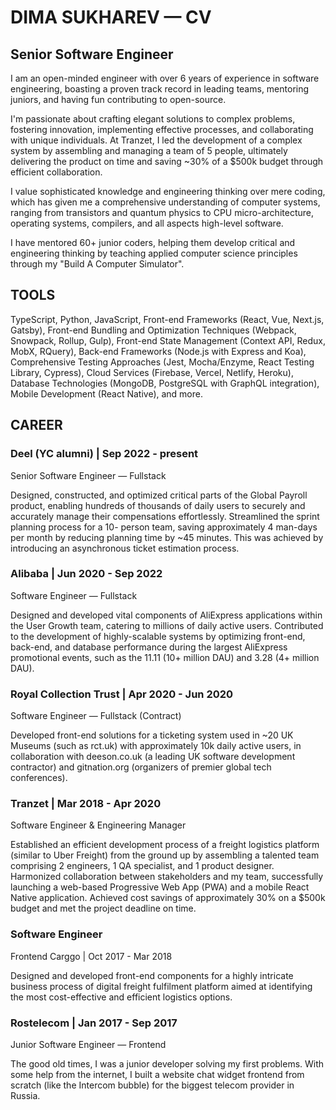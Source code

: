 # DIMA SUKHAREV — CV

## Senior Software Engineer

I am an open-minded engineer with over 6 years of experience in software engineering, boasting a proven track record in leading teams, mentoring juniors, and having fun contributing to open-source.

I'm passionate about crafting elegant solutions to complex problems, fostering innovation, implementing effective processes, and collaborating with unique individuals.
At Tranzet, I led the development of a complex system by assembling and managing a team of 5 people, ultimately delivering the product on time and saving ~30% of a $500k budget through efficient collaboration.

I value sophisticated knowledge and engineering thinking over mere coding, which has given me a comprehensive understanding of computer systems, ranging from transistors and quantum physics to CPU micro-architecture, operating systems, compilers, and all aspects high-level software.

I have mentored 60+ junior coders, helping them develop critical and engineering thinking by teaching applied computer science principles through my "Build A Computer Simulator".

## TOOLS
TypeScript, Python, JavaScript, Front-end Frameworks (React, Vue, Next.js, Gatsby), Front-end Bundling and Optimization Techniques (Webpack, Snowpack, Rollup, Gulp), Front-end State Management (Context API, Redux, MobX, RQuery), Back-end Frameworks (Node.js with Express and Koa), Comprehensive Testing Approaches (Jest, Mocha/Enzyme, React Testing Library, Cypress), Cloud Services (Firebase, Vercel, Netlify, Heroku), Database Technologies (MongoDB, PostgreSQL with GraphQL integration), Mobile Development (React Native), and more.

## CAREER

### Deel (YC alumni) | Sep 2022 - present
Senior Software Engineer — Fullstack

Designed, constructed, and optimized critical parts of the Global Payroll product, enabling hundreds of thousands of daily users to securely and accurately manage their compensations effortlessly. Streamlined the sprint planning process for a 10- person team, saving approximately 4 man-days per month by reducing planning time by ~45 minutes. This was achieved by introducing an asynchronous ticket estimation process.

### Alibaba | Jun 2020 - Sep 2022
Software Engineer — Fullstack

Designed and developed vital components of AliExpress applications within the User Growth team, catering to millions of daily active users. Contributed to the development of highly-scalable systems by optimizing front-end, back-end, and database performance during the largest AliExpress promotional events, such as the 11.11 (10+ million DAU) and 3.28 (4+ million DAU).

### Royal Collection Trust | Apr 2020 - Jun 2020
Software Engineer — Fullstack (Contract)

Developed front-end solutions for a ticketing system used in ~20 UK Museums (such as rct.uk) with approximately 10k daily active users, in collaboration with deeson.co.uk (a leading UK software development contractor) and gitnation.org (organizers of premier global tech conferences).

### Tranzet | Mar 2018 - Apr 2020
Software Engineer & Engineering Manager

Established an efficient development process of a freight logistics platform (similar to Uber Freight) from the ground up by assembling a talented team comprising 2 engineers, 1 QA specialist, and 1 product designer. Harmonized collaboration between stakeholders and my team, successfully launching a web-based Progressive Web App (PWA) and a mobile React Native application. Achieved cost savings of approximately 30% on a $500k budget and met the project deadline on time.

### Software Engineer
Frontend Carggo | Oct 2017 - Mar 2018

Designed and developed front-end components for a highly intricate business process of digital freight fulfilment platform aimed at identifying the most cost-effective and efficient logistics options.

### Rostelecom | Jan 2017 - Sep 2017
Junior Software Engineer — Frontend

The good old times, I was a junior developer solving my first problems. With some help from the internet, I built a website chat widget frontend from scratch (like the Intercom bubble) for the biggest telecom provider in Russia.
